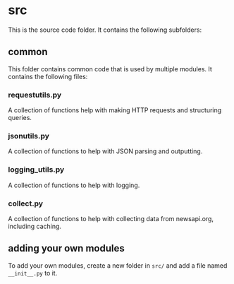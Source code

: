 # src

This is the source code folder. It contains the following subfolders:

## common

This folder contains common code that is used by multiple modules. It contains the following files:

### requestutils.py

A collection of functions help with making HTTP requests and structuring queries.

### jsonutils.py

A collection of functions to help with JSON parsing and outputting.

### logging_utils.py

A collection of functions to help with logging.

### collect.py

A collection of functions to help with collecting data from newsapi.org, including caching.

## adding your own modules

To add your own modules, create a new folder in `src/` and add a file named `__init__.py` to it.
